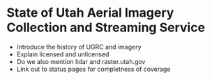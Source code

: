 # State of Utah Aerial Imagery Collection and Streaming Service
- Introduce the history of UGRC and imagery
- Explain licensed and unlicensed
- Do we also mention lidar and raster.utah.gov
- Link out to status pages for completness of coverage

